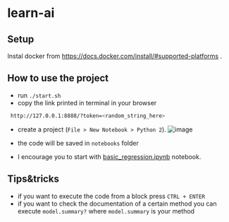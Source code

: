 # learn-ai

## Setup
Instal docker from https://docs.docker.com/install/#supported-platforms .

## How to use the project
 - run `./start.sh`
 - copy the link printed in terminal in your browser
```bash
 http://127.0.0.1:8888/?token=<random_string_here>
```

- create a project (`File > New Notebook > Python 2`).
![image](https://user-images.githubusercontent.com/7108834/44296971-84856780-a2d1-11e8-8eea-2098a0856356.png)

 - the code will be saved in `notebooks` folder
 - I encourage you to start with [basic_regression.ipynb](https://github.com/iosifnicolae2/learn-ai/blob/master/notebooks/basic_regression.ipynb) notebook. 
 
 ## Tips&tricks
 - if you want to execute the code from a block press `CTRL + ENTER`
 - if you want to check the documentation of a certain method you can execute `model.summary?` where `model.summary` is your method

